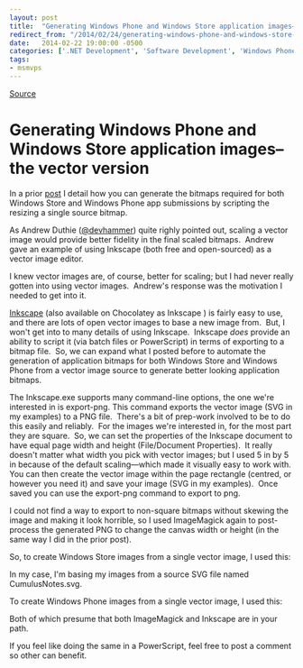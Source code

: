 ```yaml
---
layout: post
title:  "Generating Windows Phone and Windows Store application images–the vector version"
redirect_from: "/2014/02/24/generating-windows-phone-and-windows-store-application-imagesthe-vector-version/"
date:   2014-02-22 19:00:00 -0500
categories: ['.NET Development', 'Software Development', 'Windows Phone 8.0', 'Windows Store']
tags:
- msmvps
---
```

[Source](http://pr-blog.azurewebsites.net/2014/02/24/generating-windows-phone-and-windows-store-application-imagesthe-vector-version/ "Permalink to Generating Windows Phone and Windows Store application images–the vector version")

# Generating Windows Phone and Windows Store application images–the vector version

In a prior [post][1] I detail how you can generate the bitmaps required for both Windows Store and Windows Phone app submissions by scripting the resizing a single source bitmap.

As Andrew Duthie ([@devhammer][2]) quite righly pointed out, scaling a vector image would provide better fidelity in the final scaled bitmaps.  Andrew gave an example of using Inkscape (both free and open-sourced) as a vector image editor.

I knew vector images are, of course, better for scaling; but I had never really gotten into using vector images.  Andrew's response was the motivation I needed to get into it.

[Inkscape][3] (also available on Chocolatey as Inkscape ) is fairly easy to use, and there are lots of open vector images to base a new image from.  But, I won't get into to many details of using Inkscape.  Inkscape _does_ provide an ability to script it (via batch files or PowerScript) in terms of exporting to a bitmap file.  So, we can expand what I posted before to automate the generation of application bitmaps for both Windows Store and Windows Phone from a vector image source to generate better looking application bitmaps.

The Inkscape.exe supports many command-line options, the one we're interested in is export-png. This command exports the vector image (SVG in my examples) to a PNG file.  There's a bit of prep-work involved to be to do this easily and reliably.  For the images we're interested in, for the most part they are square.  So, we can set the properties of the Inkscape document to have equal page width and height (File/Document Properties).  It really doesn't matter what width you pick with vector images; but I used 5 in by 5 in because of the default scaling—which made it visually easy to work with.  You can then create the vector image within the page rectangle (centred, or however you need it) and save your image (SVG in my examples).  Once saved you can use the export-png command to export to png.

I could not find a way to export to non-square bitmaps without skewing the image and making it look horrible, so I used ImageMagick again to post-process the generated PNG to change the canvas width or height (in the same way I did in the prior post).

So, to create Windows Store images from a single vector image, I used this:

In my case, I'm basing my images from a source SVG file named CumulusNotes.svg.

To create Windows Phone images from a single vector image, I used this:

Both of which presume that both ImageMagick and Inkscape are in your path.

If you feel like doing the same in a PowerScript, feel free to post a comment so other can benefit.

[1]: http://bitly.com/1k110wt
[2]: https://twitter.com/devhammer
[3]: http://bitly.com/1k3WH6U


